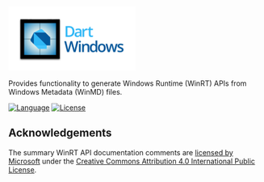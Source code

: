 <img src="https://raw.githubusercontent.com/dart-windows/.github/main/assets/dart-windows-card.png" width="50%" height="50%">

Provides functionality to generate Windows Runtime (WinRT) APIs from Windows
Metadata (WinMD) files.

[![Language](https://img.shields.io/badge/language-Dart-blue.svg)](https://dart.dev)
[![License](https://img.shields.io/github/license/dart-windows/dartwinrt?color=blue)](https://opensource.org/licenses/BSD-3-Clause)

## Acknowledgements

The summary WinRT API documentation comments are [licensed by Microsoft] under
the [Creative Commons Attribution 4.0 International Public License][license].

[licensed by Microsoft]: https://github.com/MicrosoftDocs/winrt-api/#legal-notices
[license]: https://github.com/MicrosoftDocs/winrt-api/blob/89e9254fd8b53a648937dbb4324d7f7d6f8d1314/LICENSE
